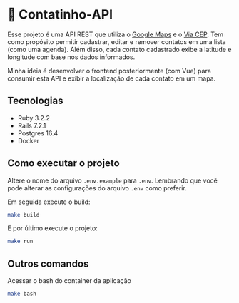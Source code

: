 # 📇 Contatinho-API

Esse projeto é uma API REST que utiliza o [Google Maps](https://developers.google.com/maps/documentation/javascript/examples/geocoding-simple#maps_geocoding_simple-typescript) e o [Via CEP](https://viacep.com.br/). Tem como propósito permitir cadastrar, editar e remover contatos em uma lista (como uma agenda). Além disso, cada contato cadastrado exibe a latitude e longitude com base nos dados informados.

Minha ideia é desenvolver o frontend posteriormente (com Vue) para consumir esta API e exibir a localização de cada contato em um mapa.

## Tecnologias
- Ruby 3.2.2
- Rails 7.2.1
- Postgres 16.4
- Docker

## Como executar o projeto

Altere o nome do arquivo `.env.example` para `.env`. Lembrando que você pode alterar as configurações do arquivo `.env` como preferir.

Em seguida execute o build:
```bash
make build
```

E por último execute o projeto:
```bash
make run
```

## Outros comandos

Acessar o bash do container da aplicação
```bash
make bash
```
